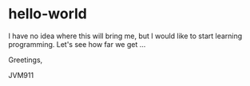 # hello-world
I have no idea where this will bring me, but I would like to start learning programming.
Let's see how far we get ...

Greetings,

JVM911
